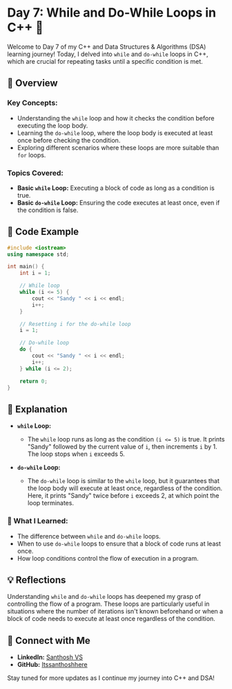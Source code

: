 # Day 7: While and Do-While Loops in C++ 🔁

Welcome to Day 7 of my C++ and Data Structures & Algorithms (DSA) learning journey! Today, I delved into `while` and `do-while` loops in C++, which are crucial for repeating tasks until a specific condition is met.

## 📝 Overview

### Key Concepts:
- Understanding the `while` loop and how it checks the condition before executing the loop body.
- Learning the `do-while` loop, where the loop body is executed at least once before checking the condition.
- Exploring different scenarios where these loops are more suitable than `for` loops.

### Topics Covered:
- **Basic `while` Loop:** Executing a block of code as long as a condition is true.
- **Basic `do-while` Loop:** Ensuring the code executes at least once, even if the condition is false.

## 📂 Code Example

```cpp
#include <iostream>
using namespace std;

int main() {
    int i = 1;

    // While loop
    while (i <= 5) {
        cout << "Sandy " << i << endl;
        i++;
    }

    // Resetting i for the do-while loop
    i = 1;

    // Do-while loop
    do {
        cout << "Sandy " << i << endl;
        i++;
    } while (i <= 2);

    return 0;
}
```

## 📘 Explanation

- **`while` Loop:**
  - The `while` loop runs as long as the condition `(i <= 5)` is true. It prints "Sandy" followed by the current value of `i`, then increments `i` by 1. The loop stops when `i` exceeds 5.

- **`do-while` Loop:**
  - The `do-while` loop is similar to the `while` loop, but it guarantees that the loop body will execute at least once, regardless of the condition. Here, it prints "Sandy" twice before `i` exceeds 2, at which point the loop terminates.

### 🚀 What I Learned:
- The difference between `while` and `do-while` loops.
- When to use `do-while` loops to ensure that a block of code runs at least once.
- How loop conditions control the flow of execution in a program.

## 💡 Reflections

Understanding `while` and `do-while` loops has deepened my grasp of controlling the flow of a program. These loops are particularly useful in situations where the number of iterations isn't known beforehand or when a block of code needs to execute at least once regardless of the condition.

## 🔗 Connect with Me
- **LinkedIn:** [Santhosh VS](https://www.linkedin.com/in/thesanthoshvs/)
- **GitHub:** [Itssanthoshhere](https://github.com/Itssanthoshhere)

Stay tuned for more updates as I continue my journey into C++ and DSA!

